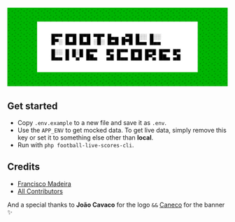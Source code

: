 <p align="center">
    <img src="/art/header.png" alt="Social Card of Football Live Scores CLI">
</p>

## Get started

- Copy `.env.example` to a new file and save it as `.env`.
- Use the `APP_ENV` to get mocked data. To get live data, simply remove this key or set it to something else other than **local**.
- Run with `php football-live-scores-cli`.

## Credits

- [Francisco Madeira](https://github.com/xiCO2k)
- [All Contributors](../../contributors)

And a special thanks to **João Cavaco** for the logo `&&` [Caneco](https://twitter.com/caneco) for the banner ✨
